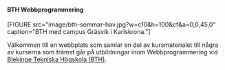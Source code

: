 #### BTH Webbprogrammering

[FIGURE src="image/bth-sommar-hav.jpg?w=c10&h=100&cf&a=0,0,45,0" caption="BTH med campus Gräsvik i Karlskrona."]

Välkommen till en webbplats som samlar en del av kursmaterialet till några av  kurserna som främst går på utbildningar inom Webbprogrammering vid [Blekinge Tekniska Högskola (BTH)](bth.se).
